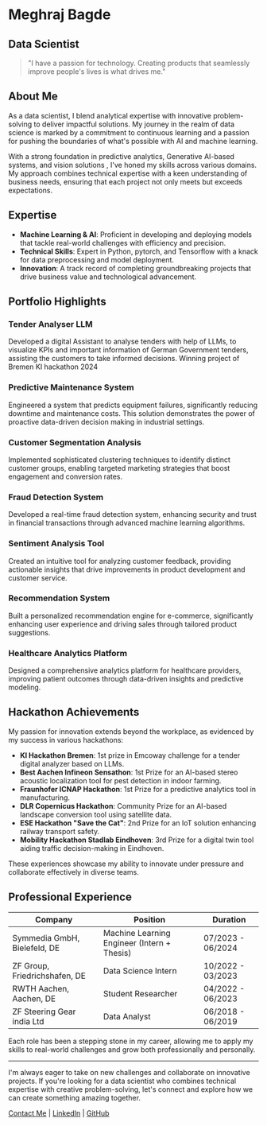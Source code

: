 ﻿<!-- # megh21.github.io
*** this is to showcase my projects *** -->
# Meghraj Bagde
## Data Scientist

> "I have a passion for technology. Creating products that seamlessly improve people's lives is what drives me."

## About Me

As a data scientist, I blend analytical expertise with innovative problem-solving to deliver impactful solutions. My journey in the realm of data science is marked by a commitment to continuous learning and a passion for pushing the boundaries of what's possible with AI and machine learning.

With a strong foundation in predictive analytics, Generative AI-based systems, and vision solutions , I've honed my skills across various domains. My approach combines technical expertise with a keen understanding of business needs, ensuring that each project not only meets but exceeds expectations.

## Expertise

- **Machine Learning & AI**: Proficient in developing and deploying models that tackle real-world challenges with efficiency and precision.
- **Technical Skills**: Expert in Python, pytorch, and Tensorflow with a knack for data preprocessing and model deployment.
- **Innovation**: A track record of completing groundbreaking projects that drive business value and technological advancement.

## Portfolio Highlights
### Tender Analyser LLM
Developed a digital Assistant to analyse tenders with help of LLMs, to visualize KPIs and important information of German Government tenders, assisting the customers to take informed decisions. Winning project of Bremen KI hackathon 2024 

### Predictive Maintenance System
Engineered a system that predicts equipment failures, significantly reducing downtime and maintenance costs. This solution demonstrates the power of proactive data-driven decision making in industrial settings.

### Customer Segmentation Analysis
Implemented sophisticated clustering techniques to identify distinct customer groups, enabling targeted marketing strategies that boost engagement and conversion rates.

### Fraud Detection System
Developed a real-time fraud detection system, enhancing security and trust in financial transactions through advanced machine learning algorithms.

### Sentiment Analysis Tool
Created an intuitive tool for analyzing customer feedback, providing actionable insights that drive improvements in product development and customer service.

### Recommendation System
Built a personalized recommendation engine for e-commerce, significantly enhancing user experience and driving sales through tailored product suggestions.

### Healthcare Analytics Platform
Designed a comprehensive analytics platform for healthcare providers, improving patient outcomes through data-driven insights and predictive modeling.

## Hackathon Achievements

My passion for innovation extends beyond the workplace, as evidenced by my success in various hackathons:
- **KI Hackathon Bremen**: 1st prize in Emcoway challenge for a tender digital analyzer based on LLMs.
- **Best Aachen Infineon Sensathon**: 1st Prize for an AI-based stereo acoustic localization tool for pest detection in indoor farming.
- **Fraunhofer ICNAP Hackathon**: 1st Prize for a predictive analytics tool in manufacturing.
- **DLR Copernicus Hackathon**: Community Prize for an AI-based landscape conversion tool using satellite data.
- **ESE Hackathon "Save the Cat"**: 2nd Prize for an IoT solution enhancing railway transport safety.
- **Mobility Hackathon Stadlab Eindhoven**: 3rd Prize for a digital twin tool aiding traffic decision-making in Eindhoven.

These experiences showcase my ability to innovate under pressure and collaborate effectively in diverse teams.

## Professional Experience

| Company | Position | Duration |
|---------|----------|----------|
| Symmedia GmbH, Bielefeld, DE | Machine Learning Engineer (Intern + Thesis) | 07/2023 - 06/2024 |
| ZF Group, Friedrichshafen, DE | Data Science Intern | 10/2022 - 03/2023 |
| RWTH Aachen, Aachen, DE | Student Researcher | 04/2022 - 06/2023 |
| ZF Steering Gear india Ltd | Data Analyst | 06/2018 - 06/2019 |

Each role has been a stepping stone in my career, allowing me to apply my skills to real-world challenges and grow both professionally and personally.

---

I'm always eager to take on new challenges and collaborate on innovative projects. If you're looking for a data scientist who combines technical expertise with creative problem-solving, let's connect and explore how we can create something amazing together.

[Contact Me](#mailto:meghraj.bagde@rwth-aachen.de) | [LinkedIn](#https://linkedin.com/in/meghraj-bagde) | [GitHub](#https://github.com/megh21)
